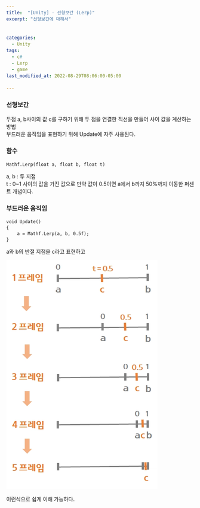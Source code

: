 ```yaml
---
title:  "[Unity] - 선형보간 (Lerp)"
excerpt: "선형보간에 대해서"


categories:
  - Unity
tags:
  - c#
  - Lerp
  - game
last_modified_at: 2022-08-29T08:06:00-05:00

---
```


### 선형보간

두점 a, b사이의 값 c를 구하기 위해 두 점을 연결한 직선을 만들어 사이 값을 계산하는 방법   
부드러운 움직임을 표현하기 위해 Update에 자주 사용된다.   

### 함수

```
Mathf.Lerp(float a, float b, float t)
```
a, b : 두 지점   
t : 0~1 사이의 값을 가진 값으로 만약 값이 0.5이면 a에서 b까지 50%까지 이동한 퍼센트 개념이다.   

### 부드러운 움직임

``` 
void Update()
{
	a = Mathf.Lerp(a, b, 0.5f);
}
```

a와 b의 반절 지점을 c라고 표현하고

![Lerp](assets/images/Lerp.JPG)

이런식으로 쉽게 이해 가능하다.
